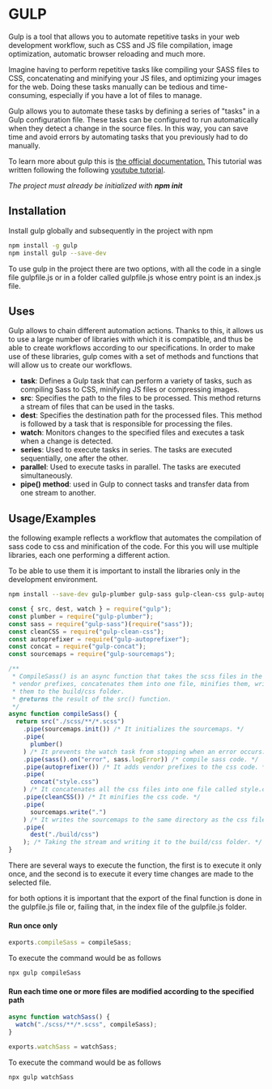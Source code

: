 # GULP

Gulp is a tool that allows you to automate repetitive tasks in your web development workflow, such as CSS and JS file compilation, image optimization, automatic browser reloading and much more.

Imagine having to perform repetitive tasks like compiling your SASS files to CSS, concatenating and minifying your JS files, and optimizing your images for the web. Doing these tasks manually can be tedious and time-consuming, especially if you have a lot of files to manage.

Gulp allows you to automate these tasks by defining a series of "tasks" in a Gulp configuration file. These tasks can be configured to run automatically when they detect a change in the source files. In this way, you can save time and avoid errors by automating tasks that you previously had to do manually.

To learn more about gulp this is [the official documentation.](https://gulpjs.com/)
This tutorial was written following the following [youtube tutorial](https://www.youtube.com/playlist?list=PLM-Y_YQmMEqBscmoT5y_W91oUnr_D4ulf).

_The project must already be initialized with **npm init**_

## Installation

Install gulp globally and subsequently in the project with npm

```bash
npm install -g gulp
npm install gulp --save-dev
```

To use gulp in the project there are two options, with all the code in a single file gulpfile.js or in a folder called gulpfile.js whose entry point is an index.js file.

## Uses

Gulp allows to chain different automation actions. Thanks to this, it allows us to use a large number of libraries with which it is compatible, and thus be able to create workflows according to our specifications.
In order to make use of these libraries, gulp comes with a set of methods and functions that will allow us to create our workflows.

- **task**: Defines a Gulp task that can perform a variety of tasks, such as compiling Sass to CSS, minifying JS files or compressing images.
- **src**: Specifies the path to the files to be processed. This method returns a stream of files that can be used in the tasks.
- **dest**: Specifies the destination path for the processed files. This method is followed by a task that is responsible for processing the files.
- **watch**: Monitors changes to the specified files and executes a task when a change is detected.
- **series**: Used to execute tasks in series. The tasks are executed sequentially, one after the other.
- **parallel**: Used to execute tasks in parallel. The tasks are executed simultaneously.
- **pipe() method**: used in Gulp to connect tasks and transfer data from one stream to another.

## Usage/Examples

the following example reflects a workflow that automates the compilation of sass code to css and minification of the code. For this you will use multiple libraries, each one performing a different action.

To be able to use them it is important to install the libraries only in the development environment.

```bash
npm install --save-dev gulp-plumber gulp-sass gulp-clean-css gulp-autoprefixer gulp-concat gulp-sourcemaps
```

```javascript
const { src, dest, watch } = require("gulp");
const plumber = require("gulp-plumber");
const sass = require("gulp-sass")(require("sass"));
const cleanCSS = require("gulp-clean-css");
const autoprefixer = require("gulp-autoprefixer");
const concat = require("gulp-concat");
const sourcemaps = require("gulp-sourcemaps");

/**
 * CompileSass() is an async function that takes the scss files in the scss folder, compiles them, adds
 * vendor prefixes, concatenates them into one file, minifies them, writes the sourcemaps, and outputs
 * them to the build/css folder.
 * @returns the result of the src() function.
 */
async function compileSass() {
  return src("./scss/**/*.scss")
    .pipe(sourcemaps.init()) /* It initializes the sourcemaps. */
    .pipe(
      plumber()
    ) /* It prevents the watch task from stopping when an error occurs. */
    .pipe(sass().on("error", sass.logError)) /* compile sass code. */
    .pipe(autoprefixer()) /* It adds vendor prefixes to the css code. */
    .pipe(
      concat("style.css")
    ) /* It concatenates all the css files into one file called style.css. */
    .pipe(cleanCSS()) /* It minifies the css code. */
    .pipe(
      sourcemaps.write(".")
    ) /* It writes the sourcemaps to the same directory as the css file. */
    .pipe(
      dest("./build/css")
    ); /* Taking the stream and writing it to the build/css folder. */
}
```

There are several ways to execute the function, the first is to execute it only once, and the second is to execute it every time changes are made to the selected file.

for both options it is important that the export of the final function is done in the gulpfile.js file or, failing that, in the index file of the gulpfile.js folder.

#### Run once only

```javascript
exports.compileSass = compileSass;
```

To execute the command would be as follows

```bash
npx gulp compileSass
```

#### Run each time one or more files are modified according to the specified path

```javascript
async function watchSass() {
  watch("./scss/**/*.scss", compileSass);
}

exports.watchSass = watchSass;
```

To execute the command would be as follows

```bash
npx gulp watchSass
```
